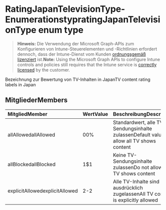# <a name="ratingjapantelevisiontype-enum-type"></a><span data-ttu-id="25a2c-101">RatingJapanTelevisionType-Enumerationstyp</span><span class="sxs-lookup"><span data-stu-id="25a2c-101">ratingJapanTelevisionType enum type</span></span>

> <span data-ttu-id="25a2c-102">**Hinweis:** Die Verwendung der Microsoft Graph-APIs zum Konfigurieren von Intune-Steuerelementen und -Richtlinien erfordert dennoch, dass der Intune-Dienst vom Kunden [ordnungsgemäß lizenziert](https://go.microsoft.com/fwlink/?linkid=839381) ist.</span><span class="sxs-lookup"><span data-stu-id="25a2c-102">**Note:** Using the Microsoft Graph APIs to configure Intune controls and policies still requires that the Intune service is [correctly licensed](https://go.microsoft.com/fwlink/?linkid=839381) by the customer.</span></span>

<span data-ttu-id="25a2c-103">Bezeichnung zur Bewertung von TV-Inhalten in Japan</span><span class="sxs-lookup"><span data-stu-id="25a2c-103">TV content rating labels in Japan</span></span>
## <a name="members"></a><span data-ttu-id="25a2c-104">Mitglieder</span><span class="sxs-lookup"><span data-stu-id="25a2c-104">Members</span></span>
|<span data-ttu-id="25a2c-105">Mitglied</span><span class="sxs-lookup"><span data-stu-id="25a2c-105">Member</span></span>|<span data-ttu-id="25a2c-106">Wert</span><span class="sxs-lookup"><span data-stu-id="25a2c-106">Value</span></span>|<span data-ttu-id="25a2c-107">Beschreibung</span><span class="sxs-lookup"><span data-stu-id="25a2c-107">Description</span></span>|
|:---|:---|:---|
|<span data-ttu-id="25a2c-108">allAllowed</span><span class="sxs-lookup"><span data-stu-id="25a2c-108">allAllowed</span></span>|<span data-ttu-id="25a2c-109">0</span><span class="sxs-lookup"><span data-stu-id="25a2c-109">0%</span></span>|<span data-ttu-id="25a2c-110">Standardwert, alle TV-Sendungsinhalte zulassen</span><span class="sxs-lookup"><span data-stu-id="25a2c-110">Default value, allow all TV shows content</span></span>|
|<span data-ttu-id="25a2c-111">allBlocked</span><span class="sxs-lookup"><span data-stu-id="25a2c-111">allBlocked</span></span>|<span data-ttu-id="25a2c-112">1</span><span class="sxs-lookup"><span data-stu-id="25a2c-112">$1</span></span>|<span data-ttu-id="25a2c-113">Keine TV-Sendungsinhalte zulassen</span><span class="sxs-lookup"><span data-stu-id="25a2c-113">Do not allow any TV shows content</span></span>|
|<span data-ttu-id="25a2c-114">explicitAllowed</span><span class="sxs-lookup"><span data-stu-id="25a2c-114">explicitAllowed</span></span>|<span data-ttu-id="25a2c-115">2</span><span class="sxs-lookup"><span data-stu-id="25a2c-115">-2</span></span>|<span data-ttu-id="25a2c-116">Alle TV-Inhalte sind ausdrücklich zugelassen</span><span class="sxs-lookup"><span data-stu-id="25a2c-116">All TV content is explicitly allowed</span></span>|




